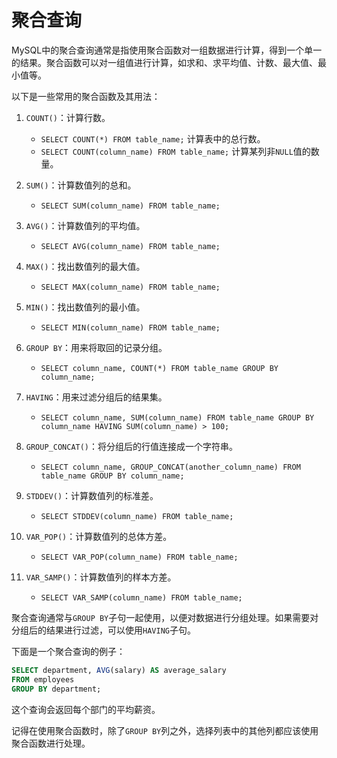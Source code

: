 # 聚合查询

MySQL中的聚合查询通常是指使用聚合函数对一组数据进行计算，得到一个单一的结果。聚合函数可以对一组值进行计算，如求和、求平均值、计数、最大值、最小值等。

以下是一些常用的聚合函数及其用法：

1. `COUNT()`：计算行数。
   - `SELECT COUNT(*) FROM table_name;` 计算表中的总行数。
   - `SELECT COUNT(column_name) FROM table_name;` 计算某列非`NULL`值的数量。

2. `SUM()`：计算数值列的总和。
   - `SELECT SUM(column_name) FROM table_name;`

3. `AVG()`：计算数值列的平均值。
   - `SELECT AVG(column_name) FROM table_name;`

4. `MAX()`：找出数值列的最大值。
   - `SELECT MAX(column_name) FROM table_name;`

5. `MIN()`：找出数值列的最小值。
   - `SELECT MIN(column_name) FROM table_name;`

6. `GROUP BY`：用来将取回的记录分组。
   - `SELECT column_name, COUNT(*) FROM table_name GROUP BY column_name;`

7. `HAVING`：用来过滤分组后的结果集。
   - `SELECT column_name, SUM(column_name) FROM table_name GROUP BY column_name HAVING SUM(column_name) > 100;`

8. `GROUP_CONCAT()`：将分组后的行值连接成一个字符串。
   - `SELECT column_name, GROUP_CONCAT(another_column_name) FROM table_name GROUP BY column_name;`

9. `STDDEV()`：计算数值列的标准差。
   - `SELECT STDDEV(column_name) FROM table_name;`

10. `VAR_POP()`：计算数值列的总体方差。
    - `SELECT VAR_POP(column_name) FROM table_name;`

11. `VAR_SAMP()`：计算数值列的样本方差。
    - `SELECT VAR_SAMP(column_name) FROM table_name;`

聚合查询通常与`GROUP BY`子句一起使用，以便对数据进行分组处理。如果需要对分组后的结果进行过滤，可以使用`HAVING`子句。

下面是一个聚合查询的例子：

```sql
SELECT department, AVG(salary) AS average_salary
FROM employees
GROUP BY department;
```

这个查询会返回每个部门的平均薪资。

记得在使用聚合函数时，除了`GROUP BY`列之外，选择列表中的其他列都应该使用聚合函数进行处理。
